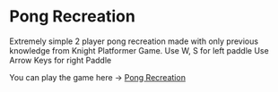 # Pong Recreation

Extremely simple 2 player pong recreation made with only previous knowledge from Knight Platformer Game. 
Use W, S for left paddle
Use Arrow Keys for right Paddle

You can play the game here → [Pong Recreation](https://junozj.itch.io/pong)
